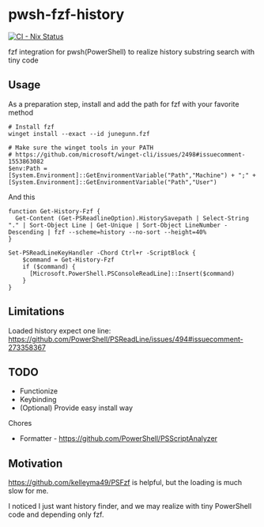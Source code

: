 # pwsh-fzf-history

[![CI - Nix Status](https://github.com/kachick/pwsh-fzf-history/actions/workflows/ci-nix.yml/badge.svg?branch=main)](https://github.com/kachick/pwsh-fzf-history/actions/workflows/ci-nix.yml?query=branch%3Amain+)

fzf integration for pwsh(PowerShell) to realize history substring search with tiny code

## Usage

As a preparation step, install and add the path for fzf with your favorite method

```pwsh
# Install fzf
winget install --exact --id junegunn.fzf

# Make sure the winget tools in your PATH
# https://github.com/microsoft/winget-cli/issues/2498#issuecomment-1553863082
$env:Path = [System.Environment]::GetEnvironmentVariable("Path","Machine") + ";" + [System.Environment]::GetEnvironmentVariable("Path","User")
```

And this

```pwsh
function Get-History-Fzf {
  Get-Content (Get-PSReadlineOption).HistorySavepath | Select-String "." | Sort-Object Line | Get-Unique | Sort-Object LineNumber -Descending | fzf --scheme=history --no-sort --height=40%
}

Set-PSReadLineKeyHandler -Chord Ctrl+r -ScriptBlock {
    $command = Get-History-Fzf
    if ($command) {
      [Microsoft.PowerShell.PSConsoleReadLine]::Insert($command)
    }
}
```

## Limitations

Loaded history expect one line: https://github.com/PowerShell/PSReadLine/issues/494#issuecomment-273358367

## TODO

- Functionize
- Keybinding
- (Optional) Provide easy install way

Chores

- Formatter - https://github.com/PowerShell/PSScriptAnalyzer

## Motivation

https://github.com/kelleyma49/PSFzf is helpful, but the loading is much slow for me.

I noticed I just want history finder, and we may realize with tiny PowerShell code and depending only fzf.
